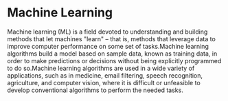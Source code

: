 # Machine Learning

Machine learning (ML) is a field devoted to understanding and building methods that let machines "learn" – that is, methods that leverage data to improve computer performance on some set of tasks.Machine learning algorithms build a model based on sample data, known as training data, in order to make predictions or decisions without being explicitly programmed to do so.Machine learning algorithms are used in a wide variety of applications, such as in medicine, email filtering, speech recognition, agriculture, and computer vision, where it is difficult or unfeasible to develop conventional algorithms to perform the needed tasks.
